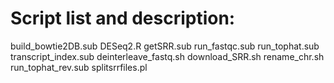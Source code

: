 # Script list and description:

build_bowtie2DB.sub
DESeq2.R
getSRR.sub
run_fastqc.sub
run_tophat.sub
transcript_index.sub
deinterleave_fastq.sh
download_SRR.sh
rename_chr.sh
run_tophat_rev.sub
splitsrrfiles.pl
